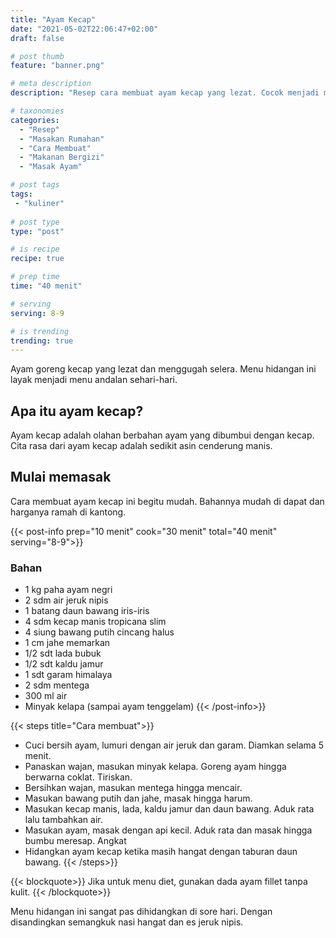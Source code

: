 ```yaml
---
title: "Ayam Kecap"
date: "2021-05-02T22:06:47+02:00"
draft: false

# post thumb
feature: "banner.png"

# meta description
description: "Resep cara membuat ayam kecap yang lezat. Cocok menjadi menu andalan sehari-hari."

# taxonomies
categories:
  - "Resep"
  - "Masakan Rumahan"
  - "Cara Membuat"
  - "Makanan Bergizi"
  - "Masak Ayam"

# post tags
tags:
 - "kuliner"
 
# post type
type: "post"

# is recipe
recipe: true

# prep time
time: "40 menit"

# serving
serving: 8-9

# is trending
trending: true
---
```

Ayam goreng kecap yang lezat dan menggugah selera. Menu hidangan ini layak menjadi menu andalan sehari-hari.

## Apa itu ayam kecap?

Ayam kecap adalah olahan berbahan ayam yang dibumbui dengan kecap. Cita rasa dari ayam kecap adalah sedikit asin cenderung manis.

## Mulai memasak

Cara membuat ayam kecap ini begitu mudah. Bahannya mudah di dapat dan harganya ramah di kantong.


{{< post-info prep="10 menit" cook="30 menit" total="40 menit" serving="8-9">}}

### Bahan
-   1 kg paha ayam negri
-   2 sdm air jeruk nipis
-   1 batang daun bawang iris-iris
-   4 sdm kecap manis tropicana slim
-   4 siung bawang putih cincang halus
-   1 cm jahe memarkan
-   1/2 sdt lada bubuk
-   1/2 sdt kaldu jamur
-   1 sdt garam himalaya
-   2 sdm mentega
-   300 ml air
-   Minyak kelapa (sampai ayam tenggelam)
{{< /post-info>}}

{{< steps title="Cara membuat">}}
-   Cuci bersih ayam, lumuri dengan air jeruk dan garam. Diamkan selama 5 menit.
-   Panaskan wajan, masukan minyak kelapa. Goreng ayam hingga berwarna coklat. Tiriskan.
-   Bersihkan wajan, masukan mentega hingga mencair.
-   Masukan bawang putih dan jahe, masak hingga harum.
-   Masukan kecap manis, lada, kaldu jamur dan daun bawang. Aduk rata lalu tambahkan air.
-   Masukan ayam, masak dengan api kecil. Aduk rata dan masak hingga bumbu meresap. Angkat
-   Hidangkan ayam kecap ketika masih hangat dengan taburan daun bawang.
{{< /steps>}}

{{< blockquote>}}
Jika untuk menu diet, gunakan dada ayam fillet tanpa kulit.
{{< /blockquote>}}

Menu hidangan ini sangat pas dihidangkan di sore hari. Dengan disandingkan semangkuk nasi hangat dan es jeruk nipis.



